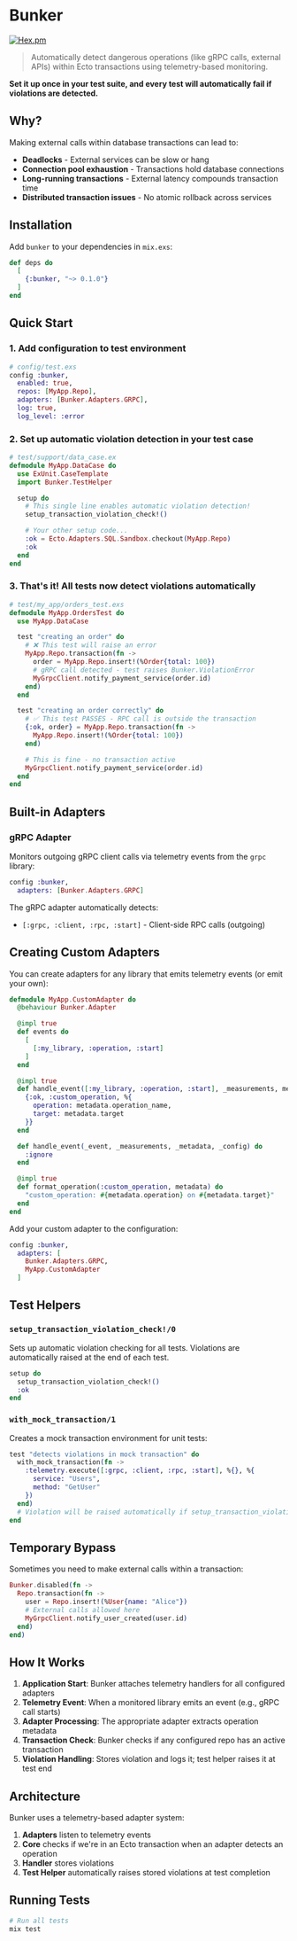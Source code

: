 # Bunker

[![Hex.pm](https://img.shields.io/badge/hex-bunker-purple)](https://hex.pm/packages/bunker)

> Automatically detect dangerous operations (like gRPC calls, external APIs) within Ecto transactions using telemetry-based monitoring.

**Set it up once in your test suite, and every test will automatically fail if violations are detected.**

## Why?

Making external calls within database transactions can lead to:
- **Deadlocks** - External services can be slow or hang
- **Connection pool exhaustion** - Transactions hold database connections
- **Long-running transactions** - External latency compounds transaction time
- **Distributed transaction issues** - No atomic rollback across services

## Installation

Add `bunker` to your dependencies in `mix.exs`:

```elixir
def deps do
  [
    {:bunker, "~> 0.1.0"}
  ]
end
```

## Quick Start

### 1. Add configuration to test environment

```elixir
# config/test.exs
config :bunker,
  enabled: true,
  repos: [MyApp.Repo],
  adapters: [Bunker.Adapters.GRPC],
  log: true,
  log_level: :error
```

### 2. Set up automatic violation detection in your test case

```elixir
# test/support/data_case.ex
defmodule MyApp.DataCase do
  use ExUnit.CaseTemplate
  import Bunker.TestHelper

  setup do
    # This single line enables automatic violation detection!
    setup_transaction_violation_check!()

    # Your other setup code...
    :ok = Ecto.Adapters.SQL.Sandbox.checkout(MyApp.Repo)
    :ok
  end
end
```

### 3. That's it! All tests now detect violations automatically

```elixir
# test/my_app/orders_test.exs
defmodule MyApp.OrdersTest do
  use MyApp.DataCase

  test "creating an order" do
    # ❌ This test will raise an error
    MyApp.Repo.transaction(fn ->
      order = MyApp.Repo.insert!(%Order{total: 100})
      # gRPC call detected - test raises Bunker.ViolationError
      MyGrpcClient.notify_payment_service(order.id)
    end)
  end

  test "creating an order correctly" do
    # ✅ This test PASSES - RPC call is outside the transaction
    {:ok, order} = MyApp.Repo.transaction(fn ->
      MyApp.Repo.insert!(%Order{total: 100})
    end)

    # This is fine - no transaction active
    MyGrpcClient.notify_payment_service(order.id)
  end
end
```

## Built-in Adapters

### gRPC Adapter

Monitors outgoing gRPC client calls via telemetry events from the `grpc` library:

```elixir
config :bunker,
  adapters: [Bunker.Adapters.GRPC]
```

The gRPC adapter automatically detects:
- `[:grpc, :client, :rpc, :start]` - Client-side RPC calls (outgoing)

## Creating Custom Adapters

You can create adapters for any library that emits telemetry events (or emit your own):

```elixir
defmodule MyApp.CustomAdapter do
  @behaviour Bunker.Adapter

  @impl true
  def events do
    [
      [:my_library, :operation, :start]
    ]
  end

  @impl true
  def handle_event([:my_library, :operation, :start], _measurements, metadata, _config) do
    {:ok, :custom_operation, %{
      operation: metadata.operation_name,
      target: metadata.target
    }}
  end

  def handle_event(_event, _measurements, _metadata, _config) do
    :ignore
  end

  @impl true
  def format_operation(:custom_operation, metadata) do
    "custom_operation: #{metadata.operation} on #{metadata.target}"
  end
end
```

Add your custom adapter to the configuration:

```elixir
config :bunker,
  adapters: [
    Bunker.Adapters.GRPC,
    MyApp.CustomAdapter
  ]
```

## Test Helpers

### `setup_transaction_violation_check!/0`

Sets up automatic violation checking for all tests. Violations are automatically raised at the end of each test.

```elixir
setup do
  setup_transaction_violation_check!()
  :ok
end
```

### `with_mock_transaction/1`

Creates a mock transaction environment for unit tests:

```elixir
test "detects violations in mock transaction" do
  with_mock_transaction(fn ->
    :telemetry.execute([:grpc, :client, :rpc, :start], %{}, %{
      service: "Users",
      method: "GetUser"
    })
  end)
  # Violation will be raised automatically if setup_transaction_violation_check!() was called
end
```

## Temporary Bypass

Sometimes you need to make external calls within a transaction:

```elixir
Bunker.disabled(fn ->
  Repo.transaction(fn ->
    user = Repo.insert!(%User{name: "Alice"})
    # External calls allowed here
    MyGrpcClient.notify_user_created(user.id)
  end)
end)
```

## How It Works

1. **Application Start**: Bunker attaches telemetry handlers for all configured adapters
2. **Telemetry Event**: When a monitored library emits an event (e.g., gRPC call starts)
3. **Adapter Processing**: The appropriate adapter extracts operation metadata
4. **Transaction Check**: Bunker checks if any configured repo has an active transaction
5. **Violation Handling**: Stores violation and logs it; test helper raises it at test end

## Architecture

Bunker uses a telemetry-based adapter system:

1. **Adapters** listen to telemetry events
2. **Core** checks if we're in an Ecto transaction when an adapter detects an operation
3. **Handler** stores violations
4. **Test Helper** automatically raises stored violations at test completion

## Running Tests

```bash
# Run all tests
mix test
```

